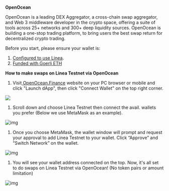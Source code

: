 **OpenOcean**

OpenOcean is a leading DEX Aggregator, a cross-chain swap aggregator, and Web 3 middleware developer in the crypto space, offering a suite of tools across 25+ networks and 300+ deep liquidity sources. OpenOcean is building a one-stop trading platform, to bring users the best swap return for decentralized crypto trading.

Before you start, please ensure your wallet is:

1. [Configured to use Linea](https://docs.linea.build/use-linea/set-up-your-wallet).
2. [Funded with Goerli ETH](https://docs.linea.build/use-linea/fund#get-test-eth-on-goerli)

**How to make swaps on Linea Testnet via OpenOcean**

1. Visit[ OpenOcean.Finance](https://openocean.finance/) website on your PC browser or mobile and click "Launch dApp", then click "Connect Wallet" on the top right corner.

![](https://lh4.googleusercontent.com/RcoFoockoWiICCht0cfajol5PMjZs7BsV-J2t5J6cJCxAyO5oBk0Ygew-q53qWK93j8qWuJeCPAU7Yz2a6zhIek3tjHHkX-KIK4yLN17iaUeWyCnxr-PClqi_g-LrT970wJQR6OhZ9H_0TPxGhItqHo)

1. Scroll down and choose Linea Testnet then connect the avail. wallets you prefer (Below we use MetaMask as an example). 

![img](https://lh4.googleusercontent.com/UnBzj6BkK9IxILU_cwITZH2lymBido6icIJnkvVCt7m-iq3i6bao8B5vUXhLEd6gNU_Jm_wHqC5fWELQSxZ6l2NvPF2yVilqPhTrjLOG6IUCBqeR4xai5tYehvz5-b2tLiQUrWO6v0459ByNJMo7Jn4)

1. Once you choose MetaMask, the wallet window will prompt and request your approval to add Linea Testnet to your wallet. Click “Approve” and “Switch Network” on the wallet.

![img](https://lh4.googleusercontent.com/OhvYkAxhvgWqkmgwNPxvkjhrgETLhknId7Ey9lxrn5o_r1o55S43qPV5Pg-BCRk6rHp-VDp6qvtVosM1pk7XBofhSdXX4jaW2zB1wuiNkeUiXAJaYZVo1g65nKTZeYhYvfg8sco0LnXHGdvww0FDhTw)

1. You will see your wallet address connected on the top. Now, it's all set to do swaps on Linea Testnet via OpenOcean! (No token pairs or amount limitation)

![img](https://lh4.googleusercontent.com/oig4nzdkAR4DVWOtLQ0Dyh39KcrIJzJzaEnSnTQV1NESDcTsQImc_t48OlnZtFT35Fq6TTqCOuYPTjwmlMA5DX1VwhR65vxIkzY1oH7thqWfIXLyoeE59YDqXuEq7MIlxyYfekEvN8nWS0N2_JT42rU)